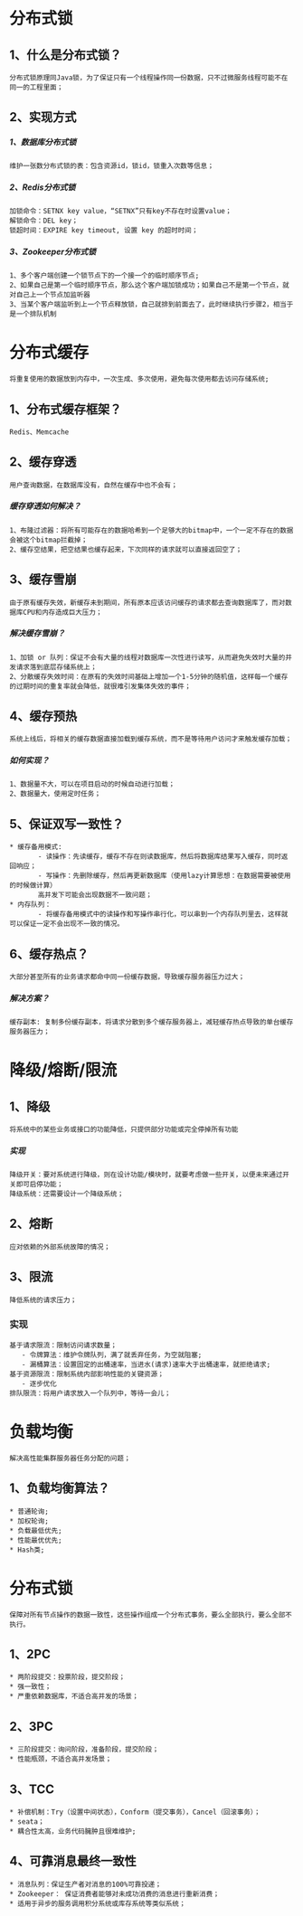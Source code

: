 # 分布式锁

## 1、什么是分布式锁？

```
分布式锁原理同Java锁，为了保证只有一个线程操作同一份数据，只不过微服务线程可能不在同一的工程里面；
```

## 2、实现方式

##### 1、数据库分布式锁

```
维护一张数分布式锁的表：包含资源id，锁id，锁重入次数等信息；
```

##### 2、Redis分布式锁

```
加锁命令：SETNX key value，“SETNX”只有key不存在时设置value；
解锁命令：DEL key；
锁超时间：EXPIRE key timeout, 设置 key 的超时时间；
```

##### 3、Zookeeper分布式锁

```
1、多个客户端创建一个锁节点下的一个接一个的临时顺序节点;
2、如果自己是第一个临时顺序节点，那么这个客户端加锁成功；如果自己不是第一个节点，就对自己上一个节点加监听器
3、当某个客户端监听到上一个节点释放锁，自己就排到前面去了，此时继续执行步骤2，相当于是一个排队机制
```

# 分布式缓存

```
将重复使用的数据放到内存中，一次生成、多次使用，避免每次使用都去访问存储系统;
```

## 1、分布式缓存框架？

```
Redis、Memcache
```

## 2、缓存穿透

```
用户查询数据，在数据库没有，自然在缓存中也不会有；
```

##### 缓存穿透如何解决？

```
1、布隆过滤器：将所有可能存在的数据哈希到一个足够大的bitmap中，一个一定不存在的数据会被这个bitmap拦截掉；
2、缓存空结果，把空结果也缓存起来，下次同样的请求就可以直接返回空了；
```

## 3、缓存雪崩

```
由于原有缓存失效，新缓存未到期间，所有原本应该访问缓存的请求都去查询数据库了，而对数据库CPU和内存造成巨大压力；
```

##### 解决缓存雪崩？

```
1、加锁 or 队列：保证不会有大量的线程对数据库一次性进行读写，从而避免失效时大量的并发请求落到底层存储系统上；
2、分散缓存失效时间：在原有的失效时间基础上增加一个1-5分钟的随机值，这样每一个缓存的过期时间的重复率就会降低，就很难引发集体失效的事件；
```

## 4、缓存预热

```
系统上线后，将相关的缓存数据直接加载到缓存系统，而不是等待用户访问才来触发缓存加载；
```

##### 如何实现？

```
1、数据量不大，可以在项目启动的时候自动进行加载；
2、数据量大，使用定时任务；
```

## 5、保证双写一致性？

```
* 缓存备用模式:
       - 读操作：先读缓存，缓存不存在则读数据库，然后将数据库结果写入缓存，同时返回响应；
       - 写操作：先删除缓存，然后再更新数据库（使用lazy计算思想：在数据需要被使用的时候做计算）
       高并发下可能会出现数据不一致问题；
* 内存队列：
       - 将缓存备用模式中的读操作和写操作串行化，可以串到一个内存队列里去，这样就可以保证一定不会出现不一致的情况。
```

## 6、缓存热点？

```
大部分甚至所有的业务请求都命中同一份缓存数据，导致缓存服务器压力过大；
```

##### 解决方案？

```
缓存副本: 复制多份缓存副本，将请求分散到多个缓存服务器上，减轻缓存热点导致的单台缓存服务器压力；
```

# 降级/熔断/限流

## 1、降级

```
将系统中的某些业务或接口的功能降低，只提供部分功能或完全停掉所有功能
```

##### 实现

```
降级开关：要对系统进行降级，则在设计功能/模块时，就要考虑做一些开关，以便未来通过开关即可启停功能；
降级系统：还需要设计一个降级系统；
```

## 2、熔断

```
应对依赖的外部系统故障的情况；
```

## 3、限流

````
降低系统的请求压力；
````

### 实现

```
基于请求限流：限制访问请求数量；
   - 令牌算法：维护令牌队列，满了就丢弃任务，为空就阻塞;
   - 漏桶算法：设置固定的出桶速率，当进水(请求)速率大于出桶速率，就拒绝请求;
基于资源限流：限制系统内部影响性能的关键资源；
   - 逐步优化
排队限流：将用户请求放入一个队列中，等待一会儿；
```

# 负载均衡

```
解决高性能集群服务器任务分配的问题；
```

## 1、负载均衡算法？

```
* 普通轮询;
* 加权轮询;
* 负载最低优先;
* 性能最优优先;
* Hash类;
```

# 分布式锁

```
保障对所有节点操作的数据一致性，这些操作组成一个分布式事务，要么全部执行，要么全部不执行。
```

## 1、2PC

```
* 两阶段提交：投票阶段，提交阶段；
* 强一致性；
* 严重依赖数据库，不适合高并发的场景；
```

## 2、3PC

```
* 三阶段提交：询问阶段，准备阶段，提交阶段；
* 性能瓶颈，不适合高并发场景；
```

## 3、TCC   

```
* 补偿机制：Try（设置中间状态），Conform（提交事务），Cancel（回滚事务）；
* seata；
* 耦合性太高，业务代码臃肿且很难维护;
```

## 4、可靠消息最终一致性

```
* 消息队列：保证生产者对消息的100%可靠投递；
* Zookeeper： 保证消费者能够对未成功消费的消息进行重新消费；
* 适用于异步的服务调用积分系统或库存系统等类似系统；
```

